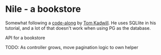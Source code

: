 # Nile - a bookstore

Somewhat following a [code-along](https://www.youtube.com/watch?v=6KqbPJtA5O8) by [Tom Kadwill]( https://twitter.com/tomkadwill). He uses SQLlite in his tutorial, and a lot of that doesn't work when using PG as the database. 

API for a bookstore

TODO:
As controller grows, move pagination logic to own helper